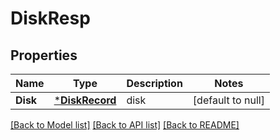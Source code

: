 # DiskResp

## Properties
Name | Type | Description | Notes
------------ | ------------- | ------------- | -------------
**Disk** | [***DiskRecord**](DiskRecord.md) | disk | [default to null]

[[Back to Model list]](../README.md#documentation-for-models) [[Back to API list]](../README.md#documentation-for-api-endpoints) [[Back to README]](../README.md)


